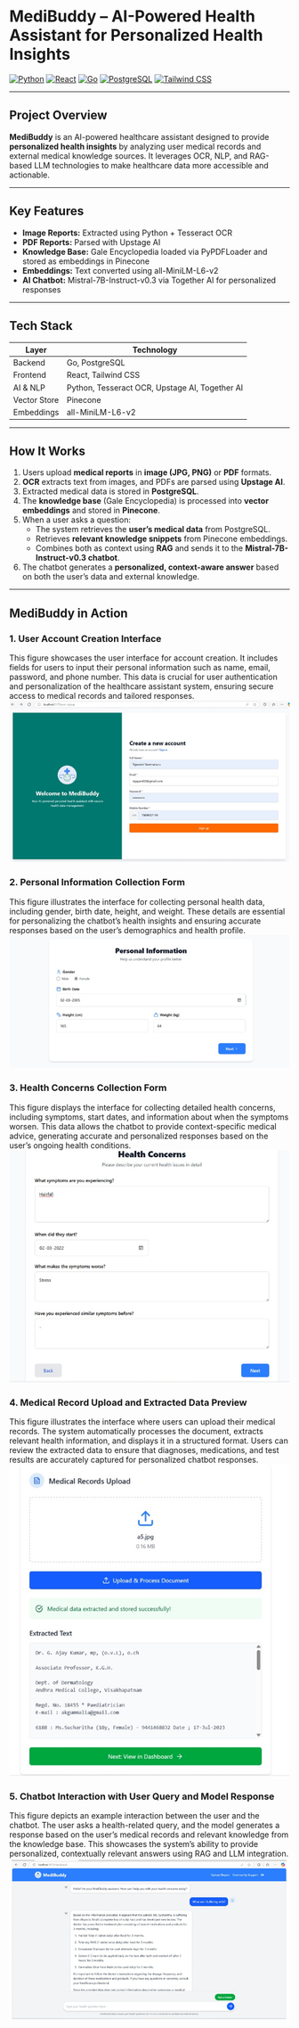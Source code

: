 # MediBuddy – AI-Powered Health Assistant for Personalized Health Insights

[![Python](https://img.shields.io/badge/Python-3776AB?style=for-the-badge&logo=python&logoColor=white)](https://www.python.org/)
[![React](https://img.shields.io/badge/React-20232A?style=for-the-badge&logo=react&logoColor=61DAFB)](https://reactjs.org/)
[![Go](https://img.shields.io/badge/Go-00ADD8?style=for-the-badge&logo=go&logoColor=white)](https://golang.org/)
[![PostgreSQL](https://img.shields.io/badge/PostgreSQL-316192?style=for-the-badge&logo=postgresql&logoColor=white)](https://www.postgresql.org/)
[![Tailwind CSS](https://img.shields.io/badge/Tailwind_CSS-38B2AC?style=for-the-badge&logo=tailwind-css&logoColor=white)](https://tailwindcss.com/)

---

## Project Overview

**MediBuddy** is an AI-powered healthcare assistant designed to provide **personalized health insights** by analyzing user medical records and external medical knowledge sources. It leverages OCR, NLP, and RAG-based LLM technologies to make healthcare data more accessible and actionable.  

---

## Key Features

- **Image Reports:** Extracted using Python + Tesseract OCR  
- **PDF Reports:** Parsed with Upstage AI  
- **Knowledge Base:** Gale Encyclopedia loaded via PyPDFLoader and stored as embeddings in Pinecone  
- **Embeddings:** Text converted using all-MiniLM-L6-v2  
- **AI Chatbot:** Mistral-7B-Instruct-v0.3 via Together AI for personalized responses  

---

## Tech Stack

| Layer        | Technology                                      |
|-------------|------------------------------------------------|
| Backend      | Go, PostgreSQL                                  |
| Frontend     | React, Tailwind CSS                             |
| AI & NLP     | Python, Tesseract OCR, Upstage AI, Together AI |
| Vector Store | Pinecone                                       |
| Embeddings   | all-MiniLM-L6-v2                               |

---

## How It Works

1. Users upload **medical reports** in **image (JPG, PNG)** or **PDF** formats.  
2. **OCR** extracts text from images, and PDFs are parsed using **Upstage AI**.  
3. Extracted medical data is stored in **PostgreSQL**.  
4. The **knowledge base** (Gale Encyclopedia) is processed into **vector embeddings** and stored in **Pinecone**.  
5. When a user asks a question:  
   - The system retrieves the **user’s medical data** from PostgreSQL.  
   - Retrieves **relevant knowledge snippets** from Pinecone embeddings.  
   - Combines both as context using **RAG** and sends it to the **Mistral-7B-Instruct-v0.3 chatbot**.  
6. The chatbot generates a **personalized, context-aware answer** based on both the user’s data and external knowledge.  

---




## MediBuddy in Action

### 1. User Account Creation Interface
This figure showcases the user interface for account creation. It includes fields for users to input their personal information such as name, email, password, and phone number. This data is crucial for user authentication and personalization of the healthcare assistant system, ensuring secure access to medical records and tailored responses.  
![User Account Creation](screenshots/user_account_creation.png)

### 2. Personal Information Collection Form
This figure illustrates the interface for collecting personal health data, including gender, birth date, height, and weight. These details are essential for personalizing the chatbot’s health insights and ensuring accurate responses based on the user’s demographics and health profile.  
![Personal Information](screenshots/personal_information_form.png)

### 3. Health Concerns Collection Form
This figure displays the interface for collecting detailed health concerns, including symptoms, start dates, and information about when the symptoms worsen. This data allows the chatbot to provide context-specific medical advice, generating accurate and personalized responses based on the user’s ongoing health conditions.  
![Health Concerns](screenshots/health_concerns_form.png)

### 4. Medical Record Upload and Extracted Data Preview
This figure illustrates the interface where users can upload their medical records. The system automatically processes the document, extracts relevant health information, and displays it in a structured format. Users can review the extracted data to ensure that diagnoses, medications, and test results are accurately captured for personalized chatbot responses.  
![Medical Record Upload](screenshots/medical_record_upload.png)

### 5. Chatbot Interaction with User Query and Model Response
This figure depicts an example interaction between the user and the chatbot. The user asks a health-related query, and the model generates a response based on the user’s medical records and relevant knowledge from the knowledge base. This showcases the system’s ability to provide personalized, contextually relevant answers using RAG and LLM integration.  
![Chatbot Interaction](screenshots/chatbot_interaction.png)


